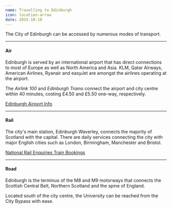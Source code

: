 ```yaml
---
name: Travelling to Edinburgh
icon: location-arrow
date: 2015-10-10
---
```


The City of Edinburgh can be accessed by numerous modes of transport.

<hr>
<h4>Air &nbsp;<i class="fa fa-plane"></i></h4>

Edinburgh is served by an international airport that has direct connections to most of Europe as well as North America and Asia. KLM, Qatar Airways, American Airlines, Ryanair and easyJet are amongst the airlines operating at the airport.

The *Airlink 100* and *Edinburgh Trams* connect the airport and city centre within 40 minutes, costing £4.50 and £5.50 one-way, respectively.

<a class="btn btn-default" 
    href="http://www.edinburghairport.com/">
    Edinburgh Airport Info
</a>

<hr>
<h4>Rail &nbsp;<i class="fa fa-train"></i></h4>

The city's main station, Edinburgh Waverley, connects the majority of Scotland with the capital. There are daily services connecting the city with major English cities such as London, Birmingham, Manchester and Bristol.

<div class="btn-group">
<a class="btn btn-default" 
    href="http://www.nationalrail.co.uk/">
    National Rail Enquiries
</a>
<a class="btn btn-default" 
    href="https://www.thetrainline.com/">
    Train Bookings
</a>
</div>

<hr>
<h4>Road &nbsp;<i class="fa fa-car"></i></h4>

Edinburgh is the terminus of the M8 and M9 motorways that connects the Scottish Central Belt, Northern Scotland and the spine of England.

Located south of the city centre, the University can be reached from the City Bypass with ease.
